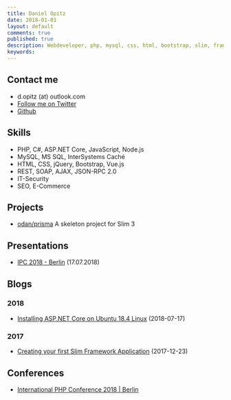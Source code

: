 ```yaml
---
title: Daniel Opitz
date: 2018-01-01
layout: default
comments: true
published: true
description: Webdeveloper, php, mysql, css, html, bootstrap, slim, framework, c#, csharp, dotnet
keywords: 
---
```


## Contact me

* d.opitz (at) outlook.com
* [Follow me on Twitter](https://twitter.com/dopitz)
* [Github](https://github.com/odan)

## Skills

* PHP, C#, ASP.NET Core, JavaScript, Node.js
* MySQL, MS SQL, InterSystems Caché
* HTML, CSS, jQuery, Bootstrap, Vue.js
* REST, SOAP, AJAX, JSON-RPC 2.0
* IT-Security
* SEO, E-Commerce

## Projects

* [odan/prisma](https://github.com/odan/prisma) A skeleton project for Slim 3

## Presentations

* [IPC 2018 - Berlin](https://docs.google.com/presentation/d/e/2PACX-1vT_OZnrmB-2yR6H2tbhaYScN9Ep5Y50cmO-EJvahParPR8y1aC5U0KjDPDBt1WRdQawPntHZIXc29am/pub?start=false&loop=false&delayms=3000) (17.07.2018)

## Blogs

### 2018

* [Installing ASP.NET Core on Ubuntu 18.4 Linux](https://gist.github.com/odan/36b2ffde91102cf6c1b1170f104f8ba0) (2018-07-17)

### 2017

* [Creating your first Slim Framework Application](https://gist.github.com/odan/d2b889c350aa2ea0ff8e5ca93ce588a2) (2017-12-23)

## Conferences

* [International PHP Conference 2018 | Berlin](https://phpconference.com/de/)



